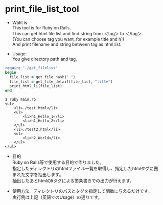 # print_file_list_tool
* Waht is  
This tool is for Ruby on Rails.  
This can get html file list and find string from ＜tag＞ to ＜/tag＞.  
(You can choose tag you want, for example title and h1)  
And print filename and string between tag as html list.  

* Usage:  
You give directory path and tag.  
```main.rb
require "./get_filelist"
begin
  file_list = get_file_hash(".")
  file_list = get_file_detail(file_list, "title")
  print_html_li(file_list)
end
```  
```result  
$ ruby main.rb 
<ul>
	<li>./test.html</li>
	<ul>
		<li>h1_Hello_1</li>
		<li>h1_Hello_2</li>
	</ul>
	<li>./test2.html</li>
	<ul>
		<li>h2_World</li>
	</ul>
</ul>
```  

* 目的  
Ruby on Rails等で使用する目的で作りました。  
指定したディレクトリのhtmlファイル一覧を取得し、指定したhtmlタグに囲まれた文字を抽出します。  
抽出したあとhtmlのliタグによる箇条書きでの出力が行えます。  

* 使用方法  
ディレクトリのパスとタグを指定して関数に与えるだけです。  
実行例は上記（英語でのUsage）の通りです。  

